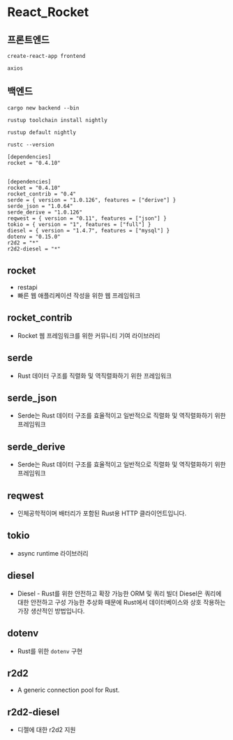 # React_Rocket

## 프론트엔드

```
create-react-app frontend
```

```
axios
```

## 백엔드

```
cargo new backend --bin
```

```
rustup toolchain install nightly
```

```
rustup default nightly
```

```
rustc --version
```

```
[dependencies]
rocket = "0.4.10"
```

##

```
[dependencies]
rocket = "0.4.10"
rocket_contrib = "0.4"
serde = { version = "1.0.126", features = ["derive"] }
serde_json = "1.0.64"
serde_derive = "1.0.126"
reqwest = { version = "0.11", features = ["json"] }
tokio = { version = "1", features = ["full"] }
diesel = { version = "1.4.7", features = ["mysql"] }
dotenv = "0.15.0"
r2d2 = "*"
r2d2-diesel = "*"

```

## rocket

- restapi
- 빠른 웹 애플리케이션 작성을 위한 웹 프레임워크

## rocket_contrib

- Rocket 웹 프레임워크를 위한 커뮤니티 기여 라이브러리

## serde

- Rust 데이터 구조를 직렬화 및 역직렬화하기 위한 프레임워크

## serde_json

- Serde는 Rust 데이터 구조를 효율적이고 일반적으로 직렬화 및 역직렬화하기 위한 프레임워크

## serde_derive

- Serde는 Rust 데이터 구조를 효율적이고 일반적으로 직렬화 및 역직렬화하기 위한 프레임워크

## reqwest

- 인체공학적이며 배터리가 포함된 Rust용 HTTP 클라이언트입니다.

## tokio

- async runtime 라이브러리

## diesel

- Diesel - Rust를 위한 안전하고 확장 가능한 ORM 및 쿼리 빌더 Diesel은 쿼리에 대한 안전하고 구성 가능한 추상화 때문에 Rust에서 데이터베이스와 상호 작용하는 가장 생산적인 방법입니다.

## dotenv

- Rust를 위한 `dotenv` 구현

## r2d2

- A generic connection pool for Rust.

## r2d2-diesel

- 디젤에 대한 r2d2 지원
